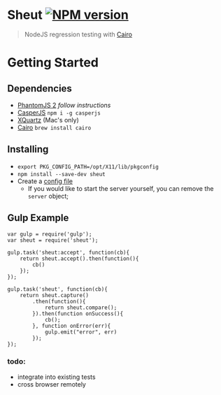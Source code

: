 Sheut [![NPM version](http://img.shields.io/npm/v/sheut.svg)](https://www.npmjs.org/package/sheut)
==============
 
 >  NodeJS regression testing with [Cairo](http://cairographics.org/)
 
# Getting Started

## Dependencies

 * [PhantomJS 2](https://github.com/ariya/phantomjs/wiki/PhantomJS-2) *follow instructions*
 * [CasperJS](http://casperjs.org/) `npm i -g casperjs`
 * [XQuartz](https://xquartz.macosforge.org/landing/) (Mac's only)
 * [Cairo](http://cairographics.org/) `brew install cairo`

## Installing

 * `export PKG_CONFIG_PATH=/opt/X11/lib/pkgconfig`
 * `npm install --save-dev sheut`
 * Create a [config file](sheut.config.js)
   * If you would like to start the server yourself, you can remove the `server` object;

## Gulp Example

```
var gulp = require('gulp');
var sheut = require('sheut');

gulp.task('sheut:accept', function(cb){
    return sheut.accept().then(function(){
        cb()
    });
});

gulp.task('sheut', function(cb){
    return sheut.capture()
        .then(function(){
            return sheut.compare();
        }).then(function onSuccess(){
            cb();
        }, function onError(err){
            gulp.emit("error", err)
        });
});
```


### todo:
 * integrate into existing tests
 * cross browser remotely
